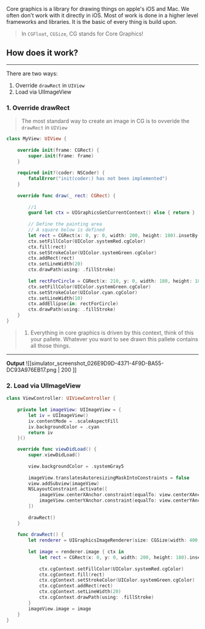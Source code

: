 Core graphics is a library for drawing things on apple's iOS and Mac. 
We often don't work with it directly in iOS. Most of work is done in a higher level frameworks and libraries. It is the basic of every thing is build upon.

> In `CGFloat`, `CGSize`, CG stands for Core Graphics!

## How does it work? 
---
There are two ways:
1. Override `drawRect` in `UIView`
2. Load via UIImageView

### 1. Override drawRect
> The most standard way to create an image in CG is to ovveride the `drawRect` in `UIView`

```swift
class MyView: UIView {
    
    override init(frame: CGRect) {
        super.init(frame: frame)
    }
    
    required init?(coder: NSCoder) {
        fatalError("init(coder:) has not been implemented")
    }
    
    override func draw(_ rect: CGRect) {
        
        //1
        guard let ctx = UIGraphicsGetCurrentContext() else { return }
        
        // Define the painting area
        // A square below is defined
        let rect = CGRect(x: 0, y: 0, width: 200, height: 180).insetBy(dx: 10, dy: 10)
        ctx.setFillColor(UIColor.systemRed.cgColor)
        ctx.fill(rect)
        ctx.setStrokeColor(UIColor.systemGreen.cgColor)
        ctx.addRect(rect)
        ctx.setLineWidth(20)
        ctx.drawPath(using: .fillStroke)
        
        let rectForCircle = CGRect(x: 210, y: 0, width: 180, height: 180).insetBy(dx: 10, dy: 10)
        ctx.setFillColor(UIColor.systemGreen.cgColor)
        ctx.setStrokeColor(UIColor.cyan.cgColor)
        ctx.setLineWidth(10)
        ctx.addEllipse(in: rectForCircle)
        ctx.drawPath(using: .fillStroke)
    }
}
```

> 1. Everything in core graphics is driven by this context, think of this your pallete. Whatever you want to see drawn this pallete contains all those things.
---
**Output**
![[simulator_screenshot_026E9D9D-4371-4F9D-BA55-DC93A976EB17.png |  200 ]]


### 2. Load via UIImageView
```swift
class ViewController: UIViewController {
    
    private let imageView: UIImageView = {
        let iv = UIImageView()
        iv.contentMode = .scaleAspectFill
        iv.backgroundColor = .cyan
        return iv
    }()

    override func viewDidLoad() {
        super.viewDidLoad()
        
        view.backgroundColor = .systemGray5
        
        imageView.translatesAutoresizingMaskIntoConstraints = false
        view.addSubview(imageView)
        NSLayoutConstraint.activate([
            imageView.centerXAnchor.constraint(equalTo: view.centerXAnchor),
            imageView.centerYAnchor.constraint(equalTo: view.centerYAnchor),
        ])
        
        drawRect()
    }
    
    func drawRect() {
        let renderer = UIGraphicsImageRenderer(size: CGSize(width: 400, height: 400))
        
        let image = renderer.image { ctx in
            let rect = CGRect(x: 0, y: 0, width: 200, height: 180).insetBy(dx: 10, dy: 10)
            
            ctx.cgContext.setFillColor(UIColor.systemRed.cgColor)
            ctx.cgContext.fill(rect)
            ctx.cgContext.setStrokeColor(UIColor.systemGreen.cgColor)
            ctx.cgContext.addRect(rect)
            ctx.cgContext.setLineWidth(20)
            ctx.cgContext.drawPath(using: .fillStroke)
        }
        imageView.image = image
    }
}
```